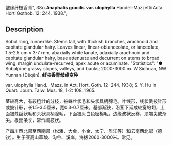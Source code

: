 皱缘纤枝香青",
38c.**Anaphalis gracilis var. ulophylla** Handel-Mazzetti Acta Horti Gothob. 12: 244. 1938.",

## Description
Sobol long, runnerlike. Stems tall, with thickish branches, arachnoid and capitate glandular hairy. Leaves linear, linear-oblanceolate, or lanceolate, 1.5-2.5 cm × 3-7 mm, abaxially white lanate, adaxially arachnoid and capitate glandular hairy, base attenuate and decurrent on stems to broad wing, margin undulate-recurved, apex acute or acuminate.
  "Statistics": "● Subalpine grassy slopes, valleys, and banks; 2000-3000 m. W Sichuan, NW Yunnan (Dêqên).
**纤枝香青皱缘变种**

var. ulophylla Hand. -Mazz. in Act. Hort. Goth. 12: 244. 1938; S. Y. Hu in Quart. Journ. Taiw. Mus. 18, 1-2: 108. 1965.

茎较高大，有较粗壮的分枝，被蛛丝状毛和头状具柄腺毛。叶线形，线状倒披针形或披针形，长1.5-3.5厘米，宽0.3-0.7厘米，基部渐狭，沿茎下延成较宽的翅，上面被蛛丝状毛和头状具柄腺毛，下面被灰白色密棉毛，边缘波状反卷，顶端尖或渐尖。根出条长，常作匍枝状。

产四川西北部至西南部（松潘、大金，小金、太宁、雅江等）和云南西北部（德钦）。生于亚高山草坡、沟谷、溪岸，海拔2060-3000米。常见。
